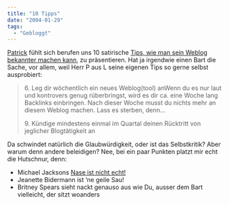 ```yaml
---
title: "10 Tipps"
date: "2004-01-29"
tags:
  - "Gebloggt"
---
```


[Patrick](http://schreibblogade.de/) fühlt sich berufen uns 10 satirische [Tips, wie man sein Weblog bekannter machen kann](http://schreibblogade.de/artikel917.htm), zu präsentieren. Hat ja irgendwie einen Bart die Sache, vor allem, weil Herr P aus L seine eigenen Tips so gerne selbst ausprobiert:

> 6\. Leg dir wöchentlich ein neues Weblog(tool) anWenn du es nur laut und kontrovers genug rüberbringst, wird es dir ca. eine Woche lang Backlinks einbringen. Nach dieser Woche musst du nichts mehr an diesem Weblog machen. Lass es sterben, denn…
>
> 9\. Kündige mindestens einmal im Quartal deinen Rücktritt von jeglicher Blogtätigkeit an

Da schwindet natürlich die Glaubwürdigkeit, oder ist das Selbstkritik? Aber warum denn andere beleidigen? Nee, bei ein paar Punkten platzt mir echt die Hutschnur, denn:

- Michael Jacksons [Nase ist nicht echt!](http://www.couchblog.de/couchblog/archives/2002/11/is_this_micheal_jackson.php)
- Jeanette Bidermann ist ‘ne geile Sau!
- Britney Spears sieht nackt genauso aus wie Du, ausser dem Bart vielleicht, der sitzt woanders
